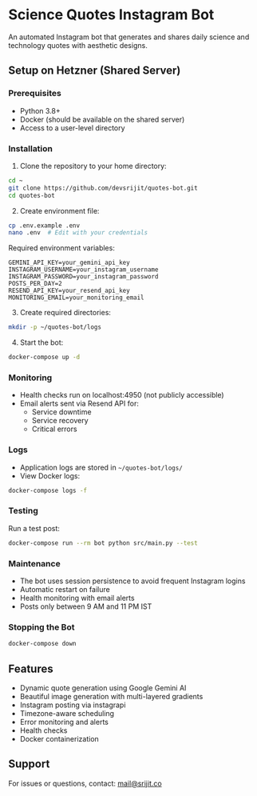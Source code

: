 # Science Quotes Instagram Bot

An automated Instagram bot that generates and shares daily science and technology quotes with aesthetic designs.

## Setup on Hetzner (Shared Server)

### Prerequisites
- Python 3.8+
- Docker (should be available on the shared server)
- Access to a user-level directory

### Installation
1. Clone the repository to your home directory:
```bash
cd ~
git clone https://github.com/devsrijit/quotes-bot.git
cd quotes-bot
```

2. Create environment file:
```bash
cp .env.example .env
nano .env  # Edit with your credentials
```

Required environment variables:
```
GEMINI_API_KEY=your_gemini_api_key
INSTAGRAM_USERNAME=your_instagram_username
INSTAGRAM_PASSWORD=your_instagram_password
POSTS_PER_DAY=2
RESEND_API_KEY=your_resend_api_key
MONITORING_EMAIL=your_monitoring_email
```

3. Create required directories:
```bash
mkdir -p ~/quotes-bot/logs
```

4. Start the bot:
```bash
docker-compose up -d
```

### Monitoring
- Health checks run on localhost:4950 (not publicly accessible)
- Email alerts sent via Resend API for:
  - Service downtime
  - Service recovery
  - Critical errors

### Logs
- Application logs are stored in `~/quotes-bot/logs/`
- View Docker logs:
```bash
docker-compose logs -f
```

### Testing
Run a test post:
```bash
docker-compose run --rm bot python src/main.py --test
```

### Maintenance
- The bot uses session persistence to avoid frequent Instagram logins
- Automatic restart on failure
- Health monitoring with email alerts
- Posts only between 9 AM and 11 PM IST

### Stopping the Bot
```bash
docker-compose down
```

## Features
- Dynamic quote generation using Google Gemini AI
- Beautiful image generation with multi-layered gradients
- Instagram posting via instagrapi
- Timezone-aware scheduling
- Error monitoring and alerts
- Health checks
- Docker containerization

## Support
For issues or questions, contact: mail@srijit.co
